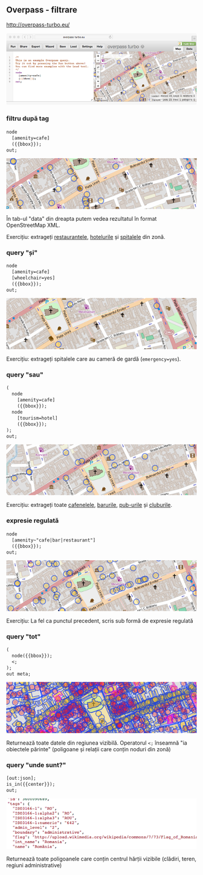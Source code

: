 ## Overpass - filtrare

http://overpass-turbo.eu/

![overpass](screenshots/overpass.png)


### filtru după tag
```
node
  [amenity=cafe]
  ({{bbox}});
out;
```

![amenity=cafe](screenshots/amenity=cafe.png)

În tab-ul "data" din dreapta putem vedea rezultatul în format OpenStreetMap
XML.

Exercițiu: extrageți
[restaurantele](http://wiki.openstreetmap.org/wiki/Tag:amenity%3Drestaurant),
[hotelurile](http://wiki.openstreetmap.org/wiki/Tag:tourism%3Dhotel) și
[spitalele](http://wiki.openstreetmap.org/wiki/Tag:amenity%3Dhospital) din
zonă.


### query "și"
```
node
  [amenity=cafe]
  [wheelchair=yes]
  ({{bbox}});
out;
```

![amenity=cafe,wheelchair=yes](screenshots/amenity=cafe,wheelchair=yes.png)

Exercițiu: extrageți spitalele care au cameră de gardă (`emergency=yes`).


### query "sau"
```
(
  node
    [amenity=cafe]
    ({{bbox}});
  node
    [tourism=hotel]
    ({{bbox}});
);
out;
```

![amenity=cafe+tourism=hotel](screenshots/amenity=cafe+tourism=hotel.png)

Exercițiu: extrageți toate [cafenelele](http://wiki.openstreetmap.org/wiki/Tag:amenity%3Dcafe), [barurile](http://wiki.openstreetmap.org/wiki/Tag:amenity%3Dbar), [pub-urile](http://wiki.openstreetmap.org/wiki/Tag:amenity%3Dpub) și [cluburile](http://wiki.openstreetmap.org/wiki/Tag:amenity%3Dnightclub).


### expresie regulată
```
node
  [amenity~"cafe|bar|restaurant"]
  ({{bbox}});
out;
```

![amenity~"cafe|bar|restaurant"](screenshots/amenity~"cafe|bar|restaurant".png)

Exercițiu: La fel ca punctul precedent, scris sub formă de expresie regulată


### query "tot"
```
(
  node({{bbox}});
  <;
);
out meta;
```

![toată informația din zonă](screenshots/all.png)

Returnează toate datele din regiunea vizibilă. Operatorul `<;` înseamnă "ia
obiectele părinte" (poligoane și relații care conțin noduri din zonă)


### query "unde sunt?"
```
[out:json];
is_in({{center}});
out;
```

![unde mă aflu?](screenshots/where.png)

Returnează toate poligoanele care conțin centrul hărții vizibile (clădiri,
teren, regiuni administrative)
